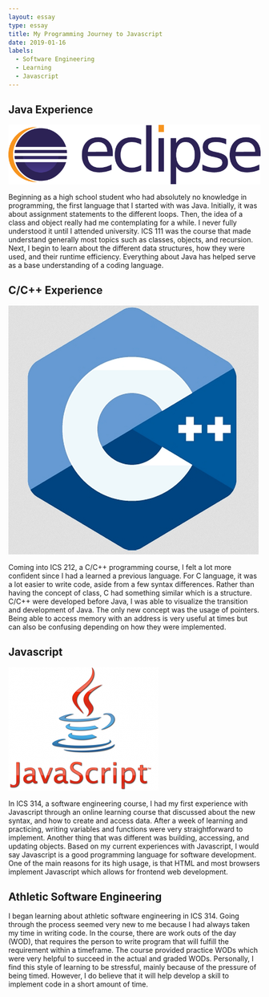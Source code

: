 ```yaml
---
layout: essay
type: essay
title: My Programming Journey to Javascript
date: 2019-01-16
labels:
  - Software Engineering
  - Learning
  - Javascript
---
```


## Java Experience
<img class="ui tiny left circular floated image" src="../images/javaLogo.png">

Beginning as a high school student who had absolutely no knowledge in programming, the first language that I started with was Java. Initially, it was about assignment statements to the different loops. Then, the idea of a class and object really had me contemplating for a while. I never fully understood it until I attended university. ICS 111 was the course that made understand generally most topics such as classes, objects, and recursion. Next, I begin to learn about the different data structures, how they were used, and their runtime efficiency. Everything about Java has helped serve as a base understanding of a coding language. 

## C/C++ Experience
<img class="ui tiny right circular floated image" src="../images/CplusplusLogo.png">

Coming into ICS 212, a C/C++ programming course, I felt a lot more confident since I had a learned a previous language. For C language, it was a lot easier to write code, aside from a few syntax differences. Rather than having the concept of class, C had something similar which is a structure. C/C++  were developed before Java, I was able to visualize the transition and development of Java. The only new concept was the usage of pointers. Being able to access memory with an address is very useful at times but can also be confusing depending on how they were implemented.

## Javascript
<img class="ui tiny left circular floated image" src="../images/javascriptLogo.png">

In ICS 314, a software engineering course, I had my first experience with Javascript through an online learning course that discussed about the new syntax, and how to create and access data. After a week of learning and practicing, writing variables and functions were very straightforward to implement. Another thing that was different was building, accessing, and updating objects. Based on my current experiences with Javascript, I would say Javascript is a good programming language for software development. One of the main reasons for its high usage, is that HTML and most browsers implement Javascript which allows for frontend web development.

## Athletic Software Engineering

 I began learning about athletic software engineering in ICS 314. Going through the process seemed very new to me because I had always taken my time in writing code. In the course, there are work outs of the day (WOD), that requires the person to write program that will fulfill the requirement within a timeframe. The course provided practice WODs which were very helpful to succeed in the actual and graded WODs. Personally, I find this style of learning to be stressful, mainly because of the pressure of being timed. However, I do believe that it will help develop a skill to implement code in a short amount of time.

